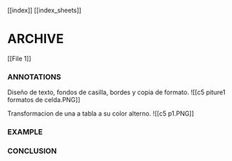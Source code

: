 
[[index]]
[[index_sheets]]


# ARCHIVE
[[File 1]]

### ANNOTATIONS
Diseño de texto, fondos de casilla, bordes y copia de formato.
![[c5 piture1 formatos de celda.PNG]]

Transformacion de una a tabla a su color alterno.
![[c5 p1.PNG]]

### EXAMPLE


### CONCLUSION


